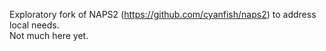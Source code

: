 Exploratory fork of NAPS2 (https://github.com/cyanfish/naps2) to address local needs.  
Not much here yet.
